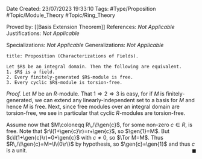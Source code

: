 <div class="topSpace"></div>

Date Created: 23/07/2023 19:33:10
Tags: #Type/Proposition #Topic/Module_Theory #Topic/Ring_Theory

Proved by: [[Basis Extension Theorem]]
References: <i>Not Applicable</i>
Justifications: <i>Not Applicable</i>

Specializations: <i>Not Applicable</i>
Generalizations: <i>Not Applicable</i>

``` ad-Proposition
title: Proposition (Characterizations of Fields).

Let $R$ be an integral domain. Then the following are equivalent.
1. $R$ is a field.
2. Every finitely-generated $R$-module is free.
3. Every cyclic $R$-module is torsion-free.

```

<i>Proof.</i> Let $M$ be an $R$-module. That $1\Rightarrow2\Rightarrow3$ is easy, for if $M$ is finitely-generated, we can extend any linearly-independent set to a basis for $M$ and hence $M$ is free. Next, since free modules over an integral domain are torsion-free, we see in particular that cyclic $R$-modules are torsion-free.

Assume now that $M\coloneqq R\,/\!\gen{c}$, for some non-zero $c\in R$, is free. Note that $r\l(1+\gen{c}\r)=r+\gen{c}$, so $\gen{1}=M$. But $c\l(1+\gen{c}\r)=0+\gen{c}$ with $c\neq0$, so $\Tor M=M$. Thus $R\,/\!\gen{c}=M=\l\{0\r\}$ by hypothesis, so $\gen{c}=\gen{1}$ and thus $c$ is a unit.<span style="float:right;">$\blacksquare$</span>

